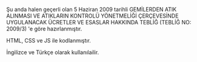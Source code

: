 Şu anda halen geçerli olan 5 Haziran 2009 tarihli GEMİLERDEN ATIK ALINMASI VE ATIKLARIN KONTROLÜ YÖNETMELİĞİ ÇERÇEVESİNDE UYGULANACAK ÜCRETLER VE ESASLAR HAKKINDA TEBLİĞ (TEBLİĞ NO: 2009/3) 'e göre hazırlanmıştır. 

HTML, CSS ve JS ile kodlanmıştır. 

İngilizce ve Türkçe olarak kullanılailir.  